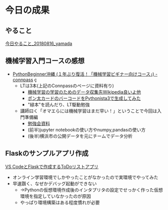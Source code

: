 # 今日の成果

## やること
[今日やること_20180816_yamada](https://github.com/JavaKueche/great-okinawa/issues/22)

## 機械学習入門コースの感想
* [PythonBeginner沖縄 (１年ぶり復活！「機械学習ビギナー向けコース」) - connpass](https://python-beginners-okinawa.connpass.com/event/92492/)
  ç
  * LTは3本(上記のConnpassのページに資料有り)
    * [機械学習の学習のためのデータ収集先Wikipedia良いよ他](https://www.slideshare.net/TasukuKinjo/20180811-python-beginers-109454914)
    * [ポン太カードのバーコードをPythonista3で生成してみた](https://goo.gl/fVT49t)
    * "緑本"を読んだり、LT駆動勉強
  * 講師曰く「オマエらには機械学習はまだ早い！」ということで今回は入門準備編
    * [勉強会資料](https://github.com/PythonBeginners/meetup009_2_Revival_PyData001)
    * (前半)jupyter notebookの使い方やnumpy,pandasの使い方
    * (後半)横浜市の公開データを元にチームでデータ分析

## Flaskのサンプルアプリ作成
[VS CodeとFlaskで作成するToDoリストアプリ](http://www.atmarkit.co.jp/ait/articles/1807/31/news042.html)

* オンライン学習環境でしかやったことがなかったので実環境でやってみた
* 早速躓く、なぜかデバッグ起動ができない
  * →Pythonの仮想環境作成後のインタプリタの設定でせっかく作った仮想環境を指定していなかったのが原因
  * やっぱり環境構築はある程度慣れが必要
